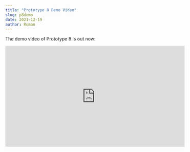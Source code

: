 ```yaml
---
title: "Prototype 8 Demo Video"
slug: p8demo
date: 2021-12-19
author: Roman
---
```


The demo video of Prototype 8 is out now:

<iframe width="560" height="315" sandbox="allow-same-origin allow-scripts allow-popups" title="PsyLink 8 - Open Source Neural Interface" src="https://peertube.linuxrocks.online/videos/embed/f042e209-f3fd-4b92-8295-f91e8c46e861" frameborder="0" allowfullscreen></iframe>

